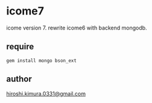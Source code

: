 # icome7

icome version 7.
rewrite icome6 with backend mongodb.

## require

````
gem install mongo bson_ext
````

##

## author

hiroshi.kimura.0331@gmail.com

